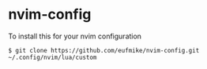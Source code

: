 # nvim-config
To install this for your nvim configuration

```
$ git clone https://github.com/eufmike/nvim-config.git ~/.config/nvim/lua/custom
```

